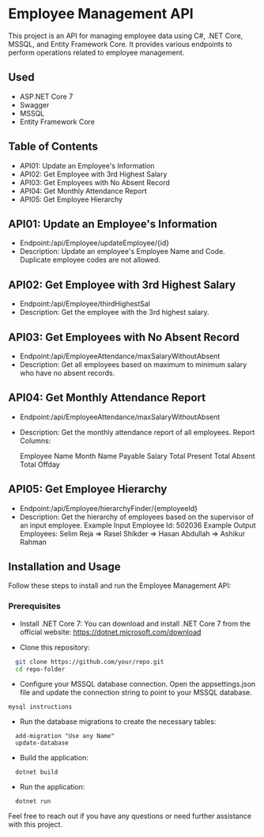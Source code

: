 # Employee Management API

This project is an API for managing employee data using C#, .NET Core, MSSQL, and Entity Framework Core. It provides various endpoints to perform operations related to employee management.

## Used
- ASP.NET Core 7
- Swagger
- MSSQL
- Entity Framework Core

## Table of Contents
   - API01: Update an Employee's Information
   - API02: Get Employee with 3rd Highest Salary
   - API03: Get Employees with No Absent Record
   - API04: Get Monthly Attendance Report
   - API05: Get Employee Hierarchy

## API01: Update an Employee's Information
  -  Endpoint:/api/Employee/updateEmployee/{id}
  -  Description: Update an employee's Employee Name and Code. Duplicate employee codes are not allowed.

## API02: Get Employee with 3rd Highest Salary
  -  Endpoint:/api/Employee/thirdHighestSal
  -  Description: Get the employee with the 3rd highest salary.

## API03: Get Employees with No Absent Record
  -  Endpoint:/api/EmployeeAttendance/maxSalaryWithoutAbsent
  -  Description: Get all employees based on maximum to minimum salary who have no absent records.

##  API04: Get Monthly Attendance Report
  - Endpoint:/api/EmployeeAttendance/maxSalaryWithoutAbsent
  - Description: Get the monthly attendance report of all employees.
  Report Columns:

    Employee Name
    Month Name
    Payable Salary
    Total Present
    Total Absent
    Total Offday

## API05: Get Employee Hierarchy
  -  Endpoint:/api/Employee/hierarchyFinder/{employeeId}
  -  Description: Get the hierarchy of employees based on the supervisor of an input employee.
    Example Input Employee Id: 502036
    Example Output Employees:
        Selim Reja =>
        Rasel Shikder =>
        Hasan Abdullah =>
        Ashikur Rahman

## Installation and Usage
Follow these steps to install and run the Employee Management API:
### Prerequisites
  - Install .NET Core 7: You can download and install .NET Core 7 from the official website: https://dotnet.microsoft.com/download

  - Clone this repository:
  ```bash
    git clone https://github.com/your/repo.git
    cd repo-folder
  ```
  - Configure your MSSQL database connection. Open the appsettings.json file and update the connection string to point to your MSSQL database.
  ```
  mysql instructions
  ```
  - Run the database migrations to create the necessary tables:
  ```
    add-migration "Use any Name"
    update-database
  ```
  - Build the application:
  ```
    dotnet build
  ```
  - Run the application:
  ```
    dotnet run
  ```


  Feel free to reach out if you have any questions or need further assistance with this project.